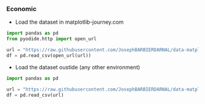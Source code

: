 

<br>

### Economic

- Load the dataset in matplotlib-journey.com

```python
import pandas as pd
from pyodide.http import open_url

url = "https://raw.githubusercontent.com/JosephBARBIERDARNAL/data-matplotlib-journey/refs/heads/main/economic/economic.csv"
df = pd.read_csv(open_url(url))
```

- Load the dataset oustide (any other environment)

```python
import pandas as pd

url = "https://raw.githubusercontent.com/JosephBARBIERDARNAL/data-matplotlib-journey/refs/heads/main/economic/economic.csv"
df = pd.read_csv(url)
```
